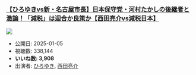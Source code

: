 ### [【ひろゆきvs新・名古屋市長】日本保守党・河村たかしの後継者と激論！「減税」は迎合か良策か【西田亮介vs減税日本】](https://www.youtube.com/watch?v=GnN4uTHqBEQ)
[![](https://img.youtube.com/vi/GnN4uTHqBEQ/sddefault.jpg)](https://www.youtube.com/watch?v=GnN4uTHqBEQ)
-   公開日: 2025-01-05
-   視聴数: 338,144
-   **いいね数: 3,908**
-   出演者: [ひろゆき](/rehacq_fan/people/ひろゆき "wikilink"), [西田亮介](/rehacq_fan/people/西田亮介 "wikilink")
